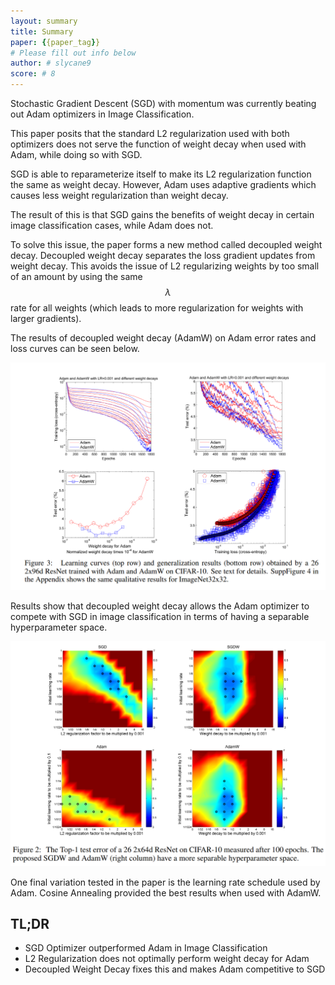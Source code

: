```yaml
---
layout: summary
title: Summary
paper: {{paper_tag}}
# Please fill out info below
author: # slycane9
score: # 8
---
```


Stochastic Gradient Descent (SGD) with momentum was currently beating out Adam optimizers in Image Classification.

This paper posits that the standard L2 regularization used with both optimizers does not serve the function of weight decay when used with Adam, while doing so with SGD.

SGD is able to reparameterize itself to make its L2 regularization function the same as weight decay.  However, Adam uses adaptive gradients which causes less weight regularization than weight decay.

The result of this is that SGD gains the benefits of weight decay in certain image classification cases, while Adam does not.


To solve this issue, the paper forms a new method called decoupled weight decay.  Decoupled weight decay separates the loss gradient updates from weight decay.  This avoids the issue of L2 regularizing weights by too small of an amount by using the same $$\lambda$$ rate for all weights (which leads to more regularization for weights with larger gradients).


The results of decoupled weight decay (AdamW) on Adam error rates and loss curves can be seen below.

![adamvsadamw](loshchilov2017decoupled_2b.png)


Results show that decoupled weight decay allows the Adam optimizer to compete with SGD in image classification in terms of having a separable hyperparameter space.

![sgdvsadamw](loshchilov2017decoupled_2a.png)


One final variation tested in the paper is the learning rate schedule used by Adam.  Cosine Annealing provided the best results when used with AdamW.


## TL;DR
* SGD Optimizer outperformed Adam in Image Classification
* L2 Regularization does not optimally perform weight decay for Adam
* Decoupled Weight Decay fixes this and makes Adam competitive to SGD
